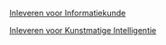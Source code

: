 [Inleveren voor Informatiekunde](/tentamen/tentamen4)

[Inleveren voor Kunstmatige Intelligentie](/tentamen/tentamen5)
